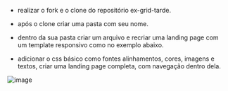 - realizar o fork e o clone do repositório ex-grid-tarde.

- após o clone criar uma pasta com seu nome.

- dentro da sua pasta criar um arquivo e recriar uma landing page com um template responsivo como no exemplo abaixo.

- adicionar o css básico como fontes alinhamentos, cores, imagens e textos, criar uma landing page completa, com navegação dentro dela.

![image](https://github.com/EdsonTiepermann/ex-grid-tarde/assets/33090891/5c4261f5-de17-474b-adcb-89fbe197af2b)


